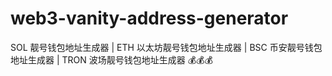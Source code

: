 # web3-vanity-address-generator
SOL 靓号钱包地址生成器 | ETH 以太坊靓号钱包地址生成器 | BSC 币安靓号钱包地址生成器  | TRON 波场靓号钱包地址生成器 💰💰💰
